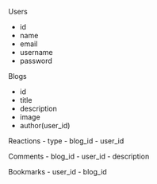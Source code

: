 Users
  - id
  - name
  - email
  - username
  - password


Blogs
  - id
  - title
  - description
  - image
  - author(user_id)


Reactions
    - type
    - blog_id
    - user_id


Comments
    - blog_id
    - user_id
    - description

Bookmarks
    - user_id
    - blog_id
